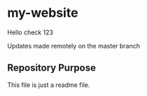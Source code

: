 # my-website

Hello check 123

Updates made remotely on the master branch

## Repository Purpose

This file is just a readme file.
